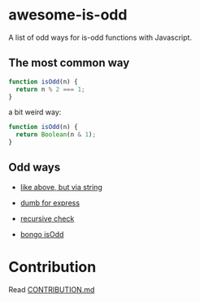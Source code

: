 # awesome-is-odd
A list of odd ways for is-odd functions with Javascript.

## The most common way
```js
function isOdd(n) {
  return n % 2 === 1;
}
```

a bit weird way:
```js
function isOdd(n) {
  return Boolean(n & 1);
}
```

## Odd ways
- [like above, but via string](ways/viaString.md)

- [dumb for express](ways/dumbForExpress.md)

- [recursive check](ways/recursive.md)

- [bongo isOdd](ways/bongo.md)

# Contribution
Read [CONTRIBUTION.md](CONTRIBUTION.md)
